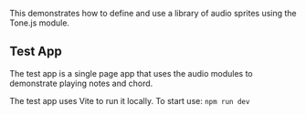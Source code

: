 This demonstrates how to define and use a library of audio sprites using the Tone.js module.

## Test App
The test app is a single page app that uses the audio modules to demonstrate playing notes and chord.

The test app uses Vite to run it locally. To start use: `npm run dev`